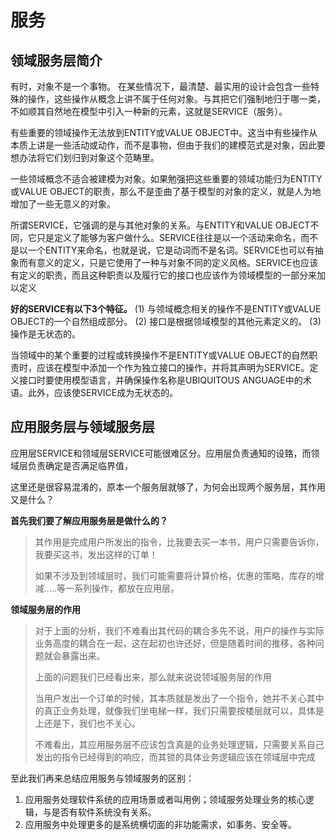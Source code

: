 # 服务

## 领域服务层简介

有时，对象不是一个事物。
在某些情况下，最清楚、最实用的设计会包含一些特殊的操作，这些操作从概念上讲不属于任何对象。与其把它们强制地归于哪一类，不如顺其自然地在模型中引入一种新的元素，这就是SERVICE（服务）。

有些重要的领域操作无法放到ENTITY或VALUE OBJECT中。这当中有些操作从本质上讲是一些活动或动作，而不是事物，但由于我们的建模范式是对象，因此要想办法将它们划归到对象这个范畴里。

一些领域概念不适合被建模为对象。如果勉强把这些重要的领域功能归为ENTITY或VALUE OBJECT的职责，那么不是歪曲了基于模型的对象的定义，就是人为地增加了一些无意义的对象。

所谓SERVICE，它强调的是与其他对象的关系。与ENTITY和VALUE OBJECT不同，它只是定义了能够为客户做什么。SERVICE往往是以一个活动来命名，而不是以一个ENTITY来命名，也就是说，它是动词而不是名词。SERVICE也可以有抽象而有意义的定义，只是它使用了一种与对象不同的定义风格。SERVICE也应该有定义的职责，而且这种职责以及履行它的接口也应该作为领域模型的一部分来加以定义

**好的SERVICE有以下3个特征。**
(1) 与领域概念相关的操作不是ENTITY或VALUE OBJECT的一个自然组成部分。
(2) 接口是根据领域模型的其他元素定义的。
(3) 操作是无状态的。

当领域中的某个重要的过程或转换操作不是ENTITY或VALUE OBJECT的自然职责时，应该在模型中添加一个作为独立接口的操作，并将其声明为SERVICE。定义接口时要使用模型语言，并确保操作名称是UBIQUITOUS ANGUAGE中的术语。此外，应该使SERVICE成为无状态的。

## 应用服务层与领域服务层

应用层SERVICE和领域层SERVICE可能很难区分。应用层负责通知的设臵，而领域层负责确定是否满足临界值，

这里还是很容易混淆的，原本一个服务层就够了，为何会出现两个服务层，其作用又是什么？

**首先我们要了解应用服务层是做什么的？**

> 其作用是完成用户所发出的指令，比我要去买一本书，用户只需要告诉你，我要买这书，发出这样的订单！
>
> 如果不涉及到领域层时，我们可能需要将计算价格，优惠的策略，库存的增减.....等一系列操作，都放在应用层。

**领域服务层的作用**

> 对于上面的分析，我们不难看出其代码的耦合多先不说，用户的操作与实际业务高度的耦合在一起，这在起初也许还好，但是随着时间的推移，各种问题就会暴露出来。
>
> 上面的问题我们已经看出来，那么就来说说领域服务层的作用
>
> 当用户发出一个订单的时候，其本质就是发出了一个指令，她并不关心其中的真正业务处理，就像我们坐电梯一样，我们只需要按楼层就可以，具体是上还是下，我们也不关心。
>
> 不难看出，其应用服务层不应该包含真是的业务处理逻辑，只需要关系自己发出的指令已经得到的响应，而其锁的具体业务逻辑应该在领域层中完成

至此我们再来总结应用服务与领域服务的区别：

1. 应用服务处理软件系统的应用场景或者叫用例；领域服务处理业务的核心逻辑，与是否有软件系统没有关系。
2. 应用服务中处理更多的是系统横切面的非功能需求，如事务、安全等。